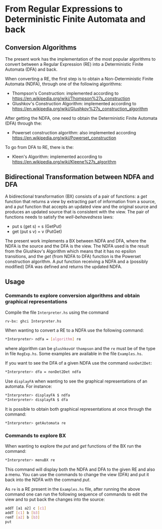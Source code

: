 # From Regular Expressions to Deterministic Finite Automata and back

## Conversion Algorithms

The present work has the implementation of the most popular algorithms to convert between a Regular Expression (RE) into a Deterministic Finite Automata (DFA) and back.

When converting a RE, the first step is to obtain a Non-Deterministic Finite Automata (NDFA), through one of the following algorithms:
- Thompson's Construction: implemented according to https://en.wikipedia.org/wiki/Thompson%27s_construction
- Glushkov's Construction Algorithm: implemented according to https://en.wikipedia.org/wiki/Glushkov%27s_construction_algorithm

After getting the NDFA, one need to obtain the Deterministic Finite Automata (DFA) through the: 
- Powerset construction algorithm: also implemented according https://en.wikipedia.org/wiki/Powerset_construction


To go from DFA to RE, there is the: 
- Kleen's Algorithm: implemented according to https://en.wikipedia.org/wiki/Kleene%27s_algorithm

## Bidirectional Transformation between NDFA and DFA

A bidirectional transformation (BX) consists of a pair of functions: a _get_ function that returns a view by extracting part of information from a source, and a _put_ function that accepts an updated view and the original source and produces an updated source that is consistent with the view. The pair of functions needs to satisfy the _well-behavedness_ laws: 

 - put s (get s) = s     (GetPut)
 - get (put s v) = v     (PutGet)

The present work implements a BX between NDFA and DFA, where the NDFA is the source and the DFA is the view. The NDFA used is the result from the Glushkov's Algorithm which means that it has no epsilon transitions, and the _get_ (from NDFA to DFA) function is the Powerset construction algorithm. A _put_ function receiving a NDFA and a (possibly modified) DFA was defined and returns the updated NDFA.

## Usage
### Commands to explore conversion algorithms and obtain graphical representations
Compile the file `Interpreter.hs` using the command

```bash
rv-bx: ghci Interpreter.hs
```

When wanting to convert a RE to a NDFA use the following command:

```bash
*Interpreter> ndfa = [algorithm] re
```
where algorithm can be `glushkov`or `thompson` and the `re` must be of the type in file `RegExp.hs`. Some examples are available in the file `Examples.hs`.

If you want to see the DFA of a given NDFA use the command `nonDet2Det`:

```bash
*Interpreter> dfa = nonDet2Det ndfa
```

Use `displayFA` when wanting to see the graphical representations of an automata. For instance:

```bash 
*Interpreter> displayFA $ ndfa
*Interpreter> displayFA $ dfa
```
  
It is possible to obtain both graphical representations at once through the command:
```bash
*Interpreter> getAutomata re
```

### Commands to explore BX
When wanting to explore the _put_ and _get_ functions of the BX run the command:

```bash
*Interpreter> menuBX re
```

This command will display both the NDFA and DFA to the given RE and also a menu. You can use the commands to change the view (DFA) and put it back into the NDFA with the command _put_.

As `re` is a RE present in the `Examples.hs` file, after running the above command one can run the following sequence of commands to edit the view and to put back the changes into the source:

```bash
addT [a1 a2] c [c1]
addT [c1] b [b3]
remT [a2] b [b3]
put
```
